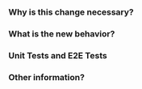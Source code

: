 ### Why is this change necessary?
<!-- List issue if it fixes/closes/implements one using the "Fixes #<number>" or "Closes #<number>" syntax -->

### What is the new behavior?
<!-- Include a screenshot/video if UI changed -->

### Unit Tests and E2E Tests
<!-- Include Unit Tests and E2E Tests as necessary, or make issue to do so -->

### Other information?
<!-- Is this a breaking change? -->
